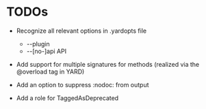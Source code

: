 # TODOs

* Recognize all relevant options in .yardopts file
  * --plugin
  * --[no-]api API
* Add support for multiple signatures for methods
  (realized via the @overload tag in YARD)

* Add an option to suppress :nodoc: from output
* Add a role for TaggedAsDeprecated
